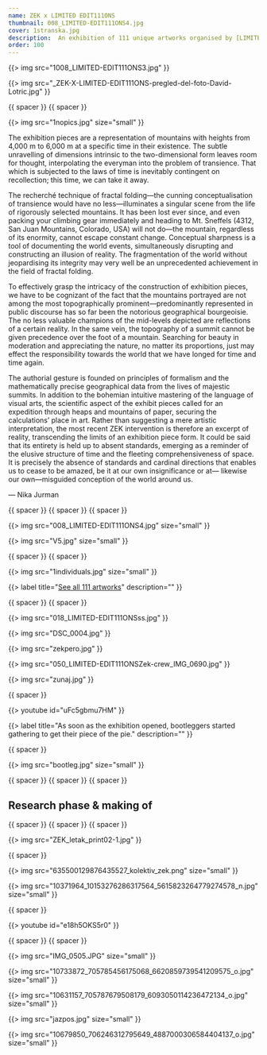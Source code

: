 ```yaml
---
name: ZEK x LIMITED EDIT111ONS
thumbnail: 008_LIMITED-EDIT111ONS4.jpg
cover: 1stranska.jpg
description:  An exhibition of 111 unique artworks organised by [LIMITED EDIT111ONS](http://www.stud111o.com/2017710) project <br> <i> Poligon, Ljubljana / 2014 </i>
order: 100
---
```


{{> img src="1008_LIMITED-EDIT111ONS3.jpg" }}

{{> img src="_ZEK-X-LIMITED-EDIT111ONS-pregled-del-foto-David-Lotric.jpg" }}

{{ spacer }} {{ spacer }}

{{> img src="1nopics.jpg" size="small" }}

The exhibition pieces are a representation of mountains with heights from 4,000 m to 6,000 m at a specific time in their existence. The subtle unravelling of dimensions intrinsic to the two-dimensional form leaves room for thought, interpolating the everyman into the problem of transience. That which is subjected to the laws of time is inevitably contingent on recollection; this time, we can take it away.

The recherché technique of fractal folding—the cunning conceptualisation of transience would have no less—illuminates a singular scene from the life of rigorously selected mountains. It has been lost ever since, and even packing your climbing gear immediately and heading to Mt. Sneffels (4312, San Juan Mountains, Colorado, USA) will not do—the mountain, regardless of its enormity, cannot escape constant change. Conceptual sharpness is a tool of documenting the world events, simultaneously disrupting and constructing an illusion of reality. The fragmentation of the world without jeopardising its integrity may very well be an unprecedented achievement in the field of fractal folding.

To effectively grasp the intricacy of the construction of exhibition pieces, we have to be cognizant of the fact that the mountains portrayed are not among the most topographically prominent—predominantly represented in public discourse has so far been the notorious geographical bourgeoisie. The no less valuable champions of the mid-levels depicted are reflections of a certain reality. In the same vein, the topography of a summit cannot be given precedence over the foot of a mountain. Searching for beauty in moderation and appreciating the nature, no matter its proportions, just may effect the responsibility towards the world that we have longed for time and time again.

The authorial gesture is founded on principles of formalism and the mathematically precise geographical data from the lives of majestic summits. In addition to the bohemian intuitive mastering of the language of visual arts, the scientific aspect of the exhibit pieces called for an expedition through heaps and mountains of paper, securing the calculations’ place in art. Rather than suggesting a mere artistic interpretation, the most recent ZEK intervention is therefore an excerpt of reality, transcending the limits of an exhibition piece form. It could be said that its entirety is held up to absent standards, emerging as a reminder of the elusive structure of time and the fleeting comprehensiveness of space. It is precisely the absence of standards and cardinal directions that enables us to cease to be amazed, be it at our own insignificance or at— likewise our own—misguided conception of the world around us.

— Nika Jurman

{{ spacer }} {{ spacer }} {{ spacer }}

{{> img src="008_LIMITED-EDIT111ONS4.jpg" size="small" }}

{{> img src="V5.jpg" size="small" }}

{{ spacer }} {{ spacer }}

{{> img src="1individuals.jpg" size="small" }}

{{> label title="[See all 111 artworks](http://zekx111.tumblr.com/)" description="" }}

{{ spacer }} {{ spacer }}

{{> img src="018_LIMITED-EDIT111ONSss.jpg" }}

{{> img src="DSC_0004.jpg" }}

{{> img src="zekpero.jpg" }}

{{> img src="050_LIMITED-EDIT111ONSZek-crew_IMG_0690.jpg" }}

{{> img src="zunaj.jpg" }}

{{ spacer }}

{{> youtube id="uFc5gbmu7HM" }}

{{> label title="As soon as the exhibition opened, bootleggers started gathering to get their piece of the pie." description="" }}

{{ spacer }}

{{> img src="bootleg.jpg" size="small" }}

{{ spacer }} {{ spacer }} {{ spacer }}

## Research phase & making of

{{ spacer }} {{ spacer }} {{ spacer }}

{{> img src="ZEK_letak_print02-1.jpg" }}

{{ spacer }}

{{> img src="635500129876435527_kolektiv_zek.png" size="small" }}

{{> img src="10371964_10153276286317564_5615823264779274578_n.jpg" size="small" }}

{{ spacer }}

{{> youtube id="e18h5OKS5r0" }}

{{ spacer }} {{ spacer }}

{{> img src="IMG_0505.JPG" size="small" }}

{{> img src="10733872_705785456175068_6620859739541209575_o.jpg" size="small" }}

{{> img src="10631157_705787679508179_6093050114236472134_o.jpg" size="small" }}

{{> img src="jazpos.jpg" size="small" }}

{{> img src="10679850_706246312795649_4887000306584404137_o.jpg" size="small" }}

